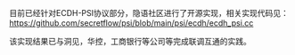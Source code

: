 目前已经针对ECDH-PSI协议部分，隐语社区进行了开源实现，相关实现代码见：
https://github.com/secretflow/psi/blob/main/psi/ecdh/ecdh_psi.cc

该实现结果已与洞见，华控，工商银行等公司等完成联调互通的实践。